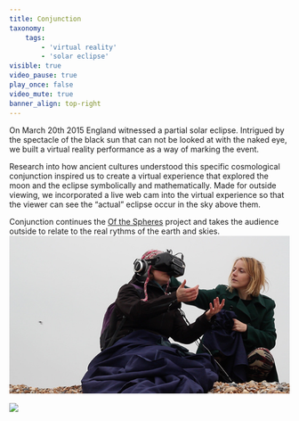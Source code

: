 ```yaml
---
title: Conjunction
taxonomy:
    tags:
        - 'virtual reality'
        - 'solar eclipse'
visible: true
video_pause: true
play_once: false
video_mute: true
banner_align: top-right
---
```


On March 20th 2015 England witnessed a partial solar eclipse. Intrigued by the spectacle of the black sun that can not be looked at with the naked eye, we built a virtual reality performance as a way of marking the event.

Research into how ancient cultures understood this specific cosmological conjunction inspired us to create a virtual experience that explored the moon and the eclipse symbolically and mathematically. Made for outside viewing, we incorporated a live web cam into the virtual experience so that the viewer can see the “actual” eclipse occur in the sky above them.

Conjunction continues the [Of the Spheres](https://ofthespheres.com) project and takes the audience outside to relate to the real rythms of the earth and skies. 
![](Outdoor%20Performance.jpg)

![](conjunction_splash.jpg)